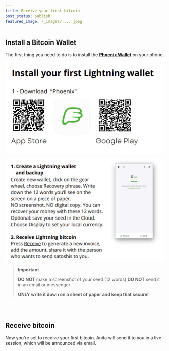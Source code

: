 ```yaml
---
title: Receive your first bitcoin
post_status: publish
featured_image: /_images/.....jpeg
---
```


## Install a Bitcoin Wallet

The first thing you need to do is to install the [**Phoenix Wallet**](https://phoenix.acinq.co/) on your phone.

![Scan the QR code to download the app](/_images/Phoenix-qr-codes.jpeg)

![Open the app and follow instructions](/_images/Phoenix-Install-Receive.jpeg)

<blockquote class="imp">
<i class="mpcs-quiz-icon"></i> <strong>Important</strong>

<strong>DO NOT</strong> make a screenshot of your seed (12 words)
<strong>DO NOT</strong> send it in an email or messenger

<strong>ONLY write it down on a sheet of paper and keep that secure!</strong>

</blockquote>

<br><br>
## Receive bitcoin

Now you're set to receive your first bitcoin. Anita will send it to you in a live session, which will be announced via email.

